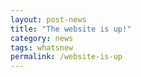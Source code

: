 ```yaml
---
layout: post-news
title: "The website is up!"
category: news
tags: whatsnew
permalink: /website-is-up
---
```

